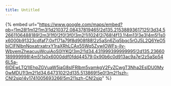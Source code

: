 ```yaml
---
title: Untitled
---
```


{% embed url="https://www.google.com/maps/embed?pb=!1m28!1m12!1m3!1d210372.08437819465!2d135.21538893617125!3d34.52661106488189!2m3!1f0!2f0!3f0!3m2!1i1024!2i768!4f13.1!4m13!3e3!4m5!1s0x6000b91323cdfaf7:0xf171a79f8d908f88!2z5aSn6Ziq5bqc5rOJ5L2Q6YeO5biCIFNlbnNoxatrxatrxY1raXRhLCAx55Wq5ZywIOWFs-ilv-WbvemZheacuuWcuiAoS0lYKQ!3m2!1d34.431999399999995!2d135.23660189999998!4m5!1s0x6000ddf0fdd44579:0x90b6c0d913ac9a7e!2z5aSp546L5a-6IDEwLTQ1IEhpZGVuaW5jaG8sIFRlbm5vamkgV2FyZCwgT3Nha2EsIDU0My0wMDU1!3m2!1d34.6473102!2d135.513869!5e0!3m2!1szh-CN!2sjp!4v1741005693266!5m2!1szh-CN!2sjp" %}
